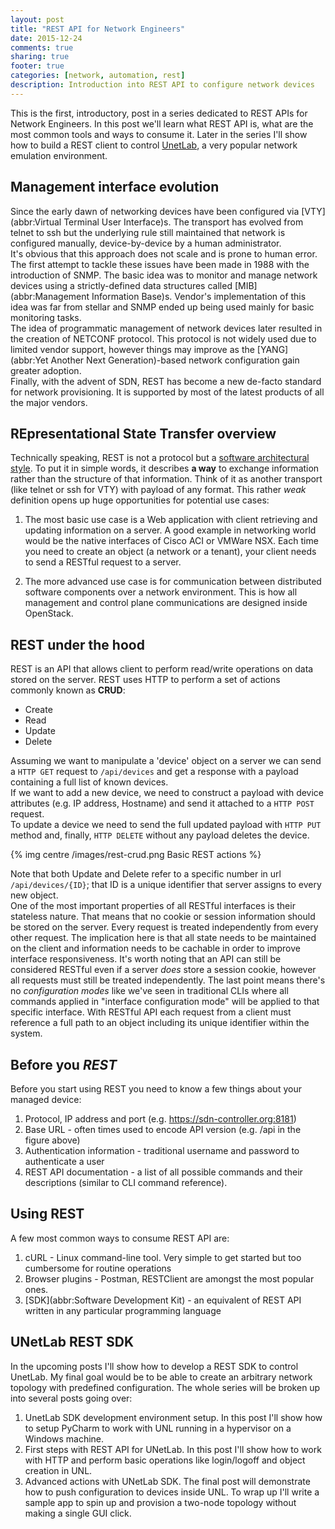 ```yaml
---
layout: post
title: "REST API for Network Engineers"
date: 2015-12-24
comments: true
sharing: true
footer: true
categories: [network, automation, rest]
description: Introduction into REST API to configure network devices
---
```


This is the first, introductory, post in a series dedicated to REST APIs for Network Engineers. In this post we'll learn what REST API is, what are the most common tools and ways to consume it. Later in the series I'll show how to build a REST client to control [UnetLab][unl], a very popular network emulation environment.

<!--more-->

## Management interface evolution

Since the early dawn of networking devices have been configured via [VTY](abbr:Virtual Terminal User Interface)s. The transport has evolved from telnet to ssh but the underlying rule still maintained that network is configured manually, device-by-device by a human administrator.  
It's obvious that this approach does not scale and is prone to human error.   
The first attempt to tackle these issues have been made in 1988 with the introduction of SNMP. The basic idea was to monitor and manage network devices using a strictly-defined data structures called [MIB](abbr:Management Information Base)s. Vendor's implementation of this idea was far from stellar and SNMP ended up being used mainly for basic monitoring tasks.  
The idea of programmatic management of network devices later resulted in the creation of NETCONF protocol. This protocol is not widely used due to limited vendor support, however things may improve as the [YANG](abbr:Yet Another Next Generation)-based network configuration gain greater adoption.  
Finally, with the advent of SDN, REST has become a new de-facto standard for network provisioning. It is supported by most of the latest products of all the major vendors.

##  REpresentational State Transfer overview
Technically speaking, REST is not a protocol but a [software architectural style][rest-wiki]. To put it in simple words, it describes **a way** to exchange information rather than the structure of that information. Think of it as another transport (like telnet or ssh for VTY) with payload of any format. This rather *weak* definition opens up huge opportunities for potential use cases:

1. The most basic use case is a Web application with client retrieving and updating information on a server. A good example in networking world would be the native interfaces of Cisco ACI or VMWare NSX. Each time you need to create an object (a network or a tenant), your client needs to send a RESTful request to a server.

2. The more advanced use case is for communication between distributed software components over a network environment. This is how all management and control plane communications are designed inside OpenStack. 

## REST under the hood
REST is an API that allows client to perform read/write operations on data stored on the server. REST uses HTTP to perform a set of actions commonly known as **CRUD**:

* Create
* Read
* Update
* Delete

Assuming we want to manipulate a 'device' object on a server we can send a `HTTP GET` request to `/api/devices` and get a response with a payload containing a full list of known devices.  
If we want to add a new device, we need to construct a payload with device attributes (e.g. IP address, Hostname) and send it attached to a  `HTTP POST` request.  
To update a device we need to send the full updated payload with `HTTP PUT` method and, finally, `HTTP DELETE` without any payload deletes the device.

{% img centre /images/rest-crud.png Basic REST actions %} 

Note that both Update and Delete refer to a specific number in url `/api/devices/{ID}`; that ID is a unique identifier that server assigns to every new object.  
One of the most important properties of all RESTful interfaces is their stateless nature. That means that no cookie or session information should be stored on the server. Every request is treated independently from every other request. The implication here is that all state needs to be maintained on the client and information needs to be cachable in order to improve interface responsiveness. It's worth noting that an API can still be considered RESTful even if a server *does* store a session cookie, however all requests must still be treated independently. The last point means there's no *configuration modes* like we've seen in traditional CLIs where all commands applied in "interface configuration mode" will be applied to that specific interface. With RESTful API each request from a client must reference a full path to an object including its unique identifier within the system.

## Before you *REST*
Before you start using REST you need to know a few things about your managed device:

1. Protocol, IP address and port (e.g. https://sdn-controller.org:8181)
2. Base URL - often times used to encode API version (e.g. /api in the figure above) 
3. Authentication information - traditional username and password to authenticate a user
4. REST API documentation - a list of all possible commands and their descriptions (similar to CLI command reference).

## Using REST
A few most common ways to consume REST API are:

1. cURL - Linux command-line tool. Very simple to get started but too cumbersome for routine operations
2. Browser plugins - Postman, RESTClient are amongst the most popular ones.
3. [SDK](abbr:Software Development Kit) - an equivalent of REST API written in any particular programming language

## UNetLab REST SDK
In the upcoming posts I'll show how to develop a REST SDK to control UnetLab. My final goal would be to be able to create an arbitrary network topology with predefined configuration. The whole series will be broken up into several posts going over:

1. UnetLab SDK development environment setup. In this post I'll show how to setup PyCharm to work with UNL running in a hypervisor on a Windows machine.
2. First steps with REST API for UNetLab. In this post I'll show how to work with HTTP and perform basic operations like login/logoff and object creation in UNL.
3. Advanced actions with UNetLab SDK. The final post will demonstrate how to push configuration to devices inside UNL. To wrap up I'll write a sample app to spin up and provision a two-node topology without making a single GUI click.


[unl]: http://www.unetlab.com/
[rest-wiki]: https://en.wikipedia.org/wiki/Representational_state_transfer
